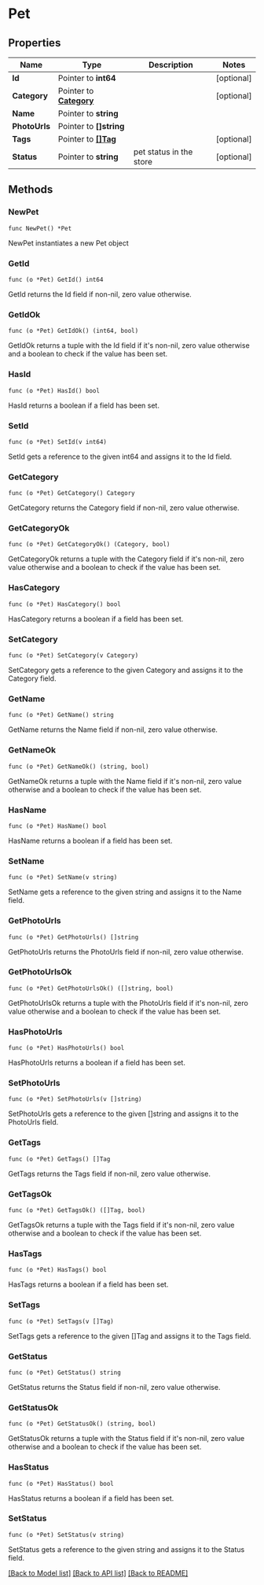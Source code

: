 # Pet

## Properties

Name | Type | Description | Notes
------------ | ------------- | ------------- | -------------
**Id** | Pointer to **int64** |  | [optional] 
**Category** | Pointer to [**Category**](Category.md) |  | [optional] 
**Name** | Pointer to **string** |  | 
**PhotoUrls** | Pointer to **[]string** |  | 
**Tags** | Pointer to [**[]Tag**](Tag.md) |  | [optional] 
**Status** | Pointer to **string** | pet status in the store | [optional] 

## Methods

### NewPet

`func NewPet() *Pet`

NewPet instantiates a new Pet object

### GetId

`func (o *Pet) GetId() int64`

GetId returns the Id field if non-nil, zero value otherwise.

### GetIdOk

`func (o *Pet) GetIdOk() (int64, bool)`

GetIdOk returns a tuple with the Id field if it's non-nil, zero value otherwise
and a boolean to check if the value has been set.

### HasId

`func (o *Pet) HasId() bool`

HasId returns a boolean if a field has been set.

### SetId

`func (o *Pet) SetId(v int64)`

SetId gets a reference to the given int64 and assigns it to the Id field.

### GetCategory

`func (o *Pet) GetCategory() Category`

GetCategory returns the Category field if non-nil, zero value otherwise.

### GetCategoryOk

`func (o *Pet) GetCategoryOk() (Category, bool)`

GetCategoryOk returns a tuple with the Category field if it's non-nil, zero value otherwise
and a boolean to check if the value has been set.

### HasCategory

`func (o *Pet) HasCategory() bool`

HasCategory returns a boolean if a field has been set.

### SetCategory

`func (o *Pet) SetCategory(v Category)`

SetCategory gets a reference to the given Category and assigns it to the Category field.

### GetName

`func (o *Pet) GetName() string`

GetName returns the Name field if non-nil, zero value otherwise.

### GetNameOk

`func (o *Pet) GetNameOk() (string, bool)`

GetNameOk returns a tuple with the Name field if it's non-nil, zero value otherwise
and a boolean to check if the value has been set.

### HasName

`func (o *Pet) HasName() bool`

HasName returns a boolean if a field has been set.

### SetName

`func (o *Pet) SetName(v string)`

SetName gets a reference to the given string and assigns it to the Name field.

### GetPhotoUrls

`func (o *Pet) GetPhotoUrls() []string`

GetPhotoUrls returns the PhotoUrls field if non-nil, zero value otherwise.

### GetPhotoUrlsOk

`func (o *Pet) GetPhotoUrlsOk() ([]string, bool)`

GetPhotoUrlsOk returns a tuple with the PhotoUrls field if it's non-nil, zero value otherwise
and a boolean to check if the value has been set.

### HasPhotoUrls

`func (o *Pet) HasPhotoUrls() bool`

HasPhotoUrls returns a boolean if a field has been set.

### SetPhotoUrls

`func (o *Pet) SetPhotoUrls(v []string)`

SetPhotoUrls gets a reference to the given []string and assigns it to the PhotoUrls field.

### GetTags

`func (o *Pet) GetTags() []Tag`

GetTags returns the Tags field if non-nil, zero value otherwise.

### GetTagsOk

`func (o *Pet) GetTagsOk() ([]Tag, bool)`

GetTagsOk returns a tuple with the Tags field if it's non-nil, zero value otherwise
and a boolean to check if the value has been set.

### HasTags

`func (o *Pet) HasTags() bool`

HasTags returns a boolean if a field has been set.

### SetTags

`func (o *Pet) SetTags(v []Tag)`

SetTags gets a reference to the given []Tag and assigns it to the Tags field.

### GetStatus

`func (o *Pet) GetStatus() string`

GetStatus returns the Status field if non-nil, zero value otherwise.

### GetStatusOk

`func (o *Pet) GetStatusOk() (string, bool)`

GetStatusOk returns a tuple with the Status field if it's non-nil, zero value otherwise
and a boolean to check if the value has been set.

### HasStatus

`func (o *Pet) HasStatus() bool`

HasStatus returns a boolean if a field has been set.

### SetStatus

`func (o *Pet) SetStatus(v string)`

SetStatus gets a reference to the given string and assigns it to the Status field.


[[Back to Model list]](../README.md#documentation-for-models) [[Back to API list]](../README.md#documentation-for-api-endpoints) [[Back to README]](../README.md)


